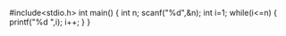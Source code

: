 #include<stdio.h>
int main()
{
    int n;
    scanf("%d",&n);
    int i=1;
    while(i<=n)
    {
        printf("%d ",i);
        i++;
    }
}
